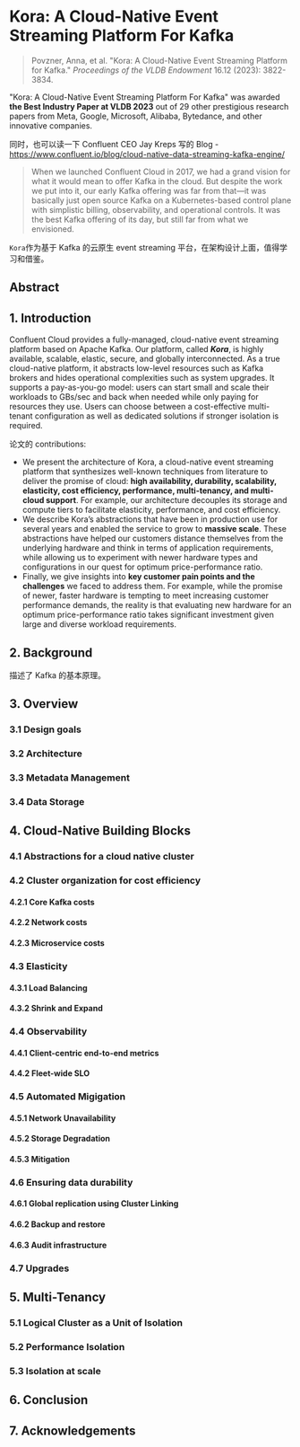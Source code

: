 # Kora: A Cloud-Native Event Streaming Platform For Kafka

> Povzner, Anna, et al. "Kora: A Cloud-Native Event Streaming Platform for Kafka." _Proceedings of the VLDB Endowment_ 16.12 (2023): 3822-3834.

"Kora: A Cloud-Native Event Streaming Platform For Kafka" was awarded **the Best Industry Paper at VLDB 2023** out of 29 other prestigious research papers from Meta, Google, Microsoft, Alibaba, Bytedance, and other innovative companies.

同时，也可以读一下 Confluent CEO Jay Kreps 写的 Blog - https://www.confluent.io/blog/cloud-native-data-streaming-kafka-engine/

> When we launched Confluent Cloud in 2017, we had a grand vision for what it would mean to offer Kafka in the cloud. But despite the work we put into it, our early Kafka offering was far from that—it was basically just open source Kafka on a Kubernetes-based control plane with simplistic billing, observability, and operational controls. It was the best Kafka offering of its day, but still far from what we envisioned.

`Kora`作为基于 Kafka 的云原生 event streaming 平台，在架构设计上面，值得学习和借鉴。

## Abstract

## 1. Introduction

Confluent Cloud provides a fully-managed, cloud-native event streaming platform based on Apache Kafka. Our platform, called **_Kora_**, is highly available, scalable, elastic, secure, and globally interconnected. As a true cloud-native platform, it abstracts low-level resources such as Kafka brokers and hides operational complexities such as system upgrades. It supports a pay-as-you-go model: users can start small and scale their workloads to GBs/sec and back when needed while only paying for resources they use. Users can choose between a cost-effective multi-tenant configuration as well as dedicated solutions if stronger isolation is required.

论文的 contributions:

- We present the architecture of Kora, a cloud-native event streaming platform that synthesizes well-known techniques from literature to deliver the promise of cloud: **high availability, durability, scalability, elasticity, cost efficiency, performance, multi-tenancy, and multi-cloud support**. For example, our architecture decouples its storage and compute tiers to facilitate elasticity, performance, and cost efficiency.
- We describe Kora’s abstractions that have been in production use for several years and enabled the service to grow to **massive scale**. These abstractions have helped our customers distance themselves from the underlying hardware and think in terms of application requirements, while allowing us to experiment with newer hardware types and configurations in our quest for optimum price-performance ratio.
- Finally, we give insights into **key customer pain points and the challenges** we faced to address them. For example, while the promise of newer, faster hardware is tempting to meet increasing customer performance demands, the reality is that evaluating new hardware for an optimum price-performance ratio takes significant investment given large and diverse workload requirements.

## 2. Background

描述了 Kafka 的基本原理。

## 3. Overview

### 3.1 Design goals

### 3.2 Architecture

### 3.3 Metadata Management

### 3.4 Data Storage

## 4. Cloud-Native Building Blocks

### 4.1 Abstractions for a cloud native cluster

### 4.2 Cluster organization for cost efficiency

#### 4.2.1 Core Kafka costs

#### 4.2.2 Network costs

#### 4.2.3 Microservice costs

### 4.3 Elasticity

#### 4.3.1 Load Balancing

#### 4.3.2 Shrink and Expand

### 4.4 Observability

#### 4.4.1 Client-centric end-to-end metrics

#### 4.4.2 Fleet-wide SLO

### 4.5 Automated Migigation

#### 4.5.1 Network Unavailability

#### 4.5.2 Storage Degradation

#### 4.5.3 Mitigation

### 4.6 Ensuring data durability

#### 4.6.1 Global replication using Cluster Linking

#### 4.6.2 Backup and restore

#### 4.6.3 Audit infrastructure

### 4.7 Upgrades

## 5. Multi-Tenancy

### 5.1 Logical Cluster as a Unit of Isolation

### 5.2 Performance Isolation

### 5.3 Isolation at scale

## 6. Conclusion

## 7. Acknowledgements
